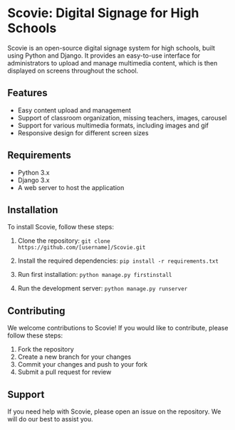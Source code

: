 # Scovie: Digital Signage for High Schools

Scovie is an open-source digital signage system for high schools, built using Python and Django. It provides an easy-to-use interface for administrators to upload and manage multimedia content, which is then displayed on screens throughout the school.

## Features

- Easy content upload and management
- Support of classroom organization, missing teachers, images, carousel
- Support for various multimedia formats, including images and gif
- Responsive design for different screen sizes

## Requirements

- Python 3.x
- Django 3.x
- A web server to host the application

## Installation

To install Scovie, follow these steps:

1. Clone the repository:
`git clone https://github.com/[username]/Scovie.git`

2. Install the required dependencies:
`pip install -r requirements.txt`

3. Run first installation:
`python manage.py firstinstall`

4. Run the development server:
`python manage.py runserver`

## Contributing

We welcome contributions to Scovie! If you would like to contribute, please follow these steps:

1. Fork the repository
2. Create a new branch for your changes
3. Commit your changes and push to your fork
4. Submit a pull request for review

## Support

If you need help with Scovie, please open an issue on the repository. We will do our best to assist you.
